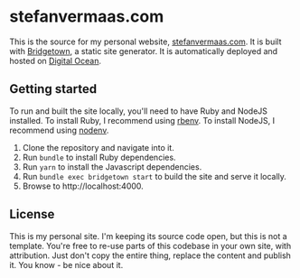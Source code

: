 # stefanvermaas.com

This is the source for my personal website, [stefanvermaas.com](https://www.stefanvermaas.com). It is built with [Bridgetown](http://www.bridgetownrb.com), a static site generator. It is automatically deployed and hosted on [Digital Ocean](https://m.do.co/c/e9be0e3d8537).

## Getting started

To run and built the site locally, you'll need to have Ruby and NodeJS installed. To install Ruby, I recommend using [rbenv](https://github.com/rbenv/rbenv#installation). To install NodeJS, I recommend using [nodenv](https://github.com/nodenv/nodenv#installation).

1. Clone the repository and navigate into it.
2. Run `bundle` to install Ruby dependencies.
3. Run `yarn` to install the Javascript dependencies.
4. Run `bundle exec bridgetown start` to build the site and serve it locally.
5. Browse to http://localhost:4000.

## License

This is my personal site. I'm keeping its source code open, but this is not a template. You're free to re-use parts of this codebase in your own site, with attribution. Just don't copy the entire thing, replace the content and publish it. You know - be nice about it.

